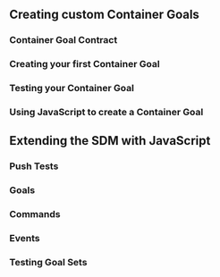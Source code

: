 ## Creating custom Container Goals
### Container Goal Contract
### Creating your first Container Goal
### Testing your Container Goal
### Using JavaScript to create a Container Goal

## Extending the SDM with JavaScript
### Push Tests
### Goals
### Commands
### Events
### Testing Goal Sets